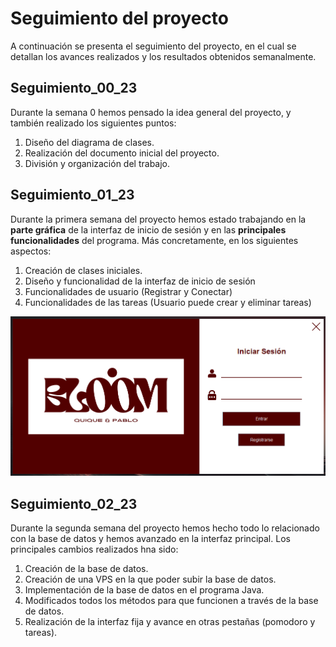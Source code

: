 # Seguimiento del proyecto 
A continuación se presenta el seguimiento del proyecto, 
en el cual se detallan los avances realizados y los 
resultados obtenidos semanalmente.

## Seguimiento_00_23
Durante la semana 0 hemos pensado la idea general del proyecto,
y también realizado los siguientes puntos:
1. Diseño del diagrama de clases.
2. Realización del documento inicial del proyecto.
3. División y organización del trabajo.

## Seguimiento_01_23
Durante la primera semana del proyecto hemos estado trabajando
en la **parte gráfica** de la interfaz de inicio de sesión y en las
**principales funcionalidades** del programa.
Más concretamente, en los siguientes aspectos:
1. Creación de clases iniciales.
2. Diseño y funcionalidad de la interfaz de inicio de sesión
3. Funcionalidades de usuario (Registrar y Conectar)
4. Funcionalidades de las tareas (Usuario puede crear y eliminar tareas)

![Avance interfaz](/img/interfaz1.png)

## Seguimiento_02_23
Durante la segunda semana del proyecto hemos hecho todo lo relacionado con
la base de datos y hemos avanzado en la interfaz principal.
Los principales cambios realizados hna sido:
1. Creación de la base de datos.
2. Creación de una VPS en la que poder subir la base de datos.
3. Implementación de la base de datos en el programa Java.
4. Modificados todos los métodos para que funcionen a través de la base de datos.
5. Realización de la interfaz fija y avance en otras pestañas (pomodoro y tareas).